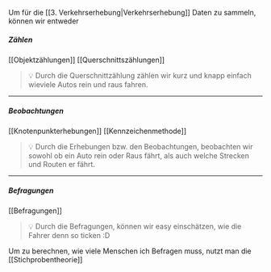 Um für die [[3. Verkehrserhebung|Verkehrserhebung]] Daten zu sammeln, können wir entweder



##### Zählen

[[Objektzählungen]]
[[Querschnittszählungen]]


>💡 Durch die Querschnittzählung zählen wir kurz und knapp einfach wieviele Autos rein und raus fahren.

---

##### Beobachtungen
[[Knotenpunkterhebungen]]
[[Kennzeichenmethode]]

>💡 Durch die Erhebungen bzw. den Beobachtungen, beobachten wir sowohl ob ein Auto rein oder Raus fährt, als auch welche Strecken und Routen er fährt.

---

##### Befragungen
[[Befragungen]]

>💡 Durch die Befragungen, können wir easy einschätzen, wie die Fahrer denn so ticken :D

Um zu berechnen, wie viele Menschen ich Befragen muss, nutzt man die [[Stichprobentheorie]]
